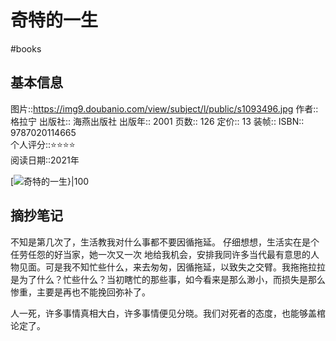 ---
---

# 奇特的一生
#books 
## 基本信息

图片::https://img9.doubanio.com/view/subject/l/public/s1093496.jpg 
作者:: 格拉宁
出版社:: 海燕出版社
出版年:: 2001
页数:: 126
定价:: 13
装帧:: 
ISBN:: 9787020114665  
个人评分::⭐⭐⭐⭐  
阅读日期::2021年

 [![奇特的一生}|100](https://img9.doubanio.com/view/subject/l/public/s1093496.jpg )

## 摘抄笔记

不知是第几次了，生活教我对什么事都不要因循拖延。  仔细想想，生活实在是个任劳任怨的好当家，她一次又一次  地给我机会，安排我同许多当代最有意思的人物见面。可是我不知忙些什么，来去匆匆，因循拖延，以致失之交臂。我拖拖拉拉是为了什么？忙些什么？当初瞎忙的那些事，如今看来是那么渺小，而损失是那么惨重，主要是再也不能挽回弥补了。

人一死，许多事情真相大白，许多事情便见分晓。我们对死者的态度，也能够盖棺论定了。